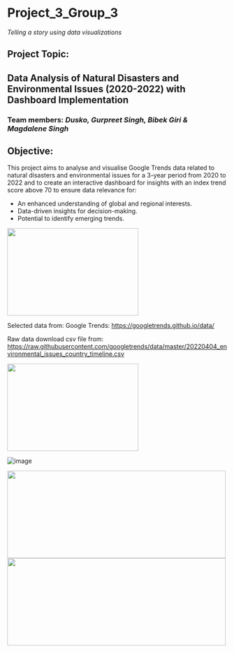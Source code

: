 # Project_3_Group_3

 *Telling a story using data visualizations*


## Project Topic:    
Data Analysis of Natural Disasters and Environmental Issues (2020-2022) with Dashboard Implementation
--------------------------------------------------------------------------------------------------------------------------

### Team members:    *Dusko, Gurpreet Singh, Bibek Giri & Magdalene Singh*


## Objective:

This project aims to analyse and visualise Google Trends data related to natural disasters and environmental issues for a 3-year period from 2020 to 2022 and to create an interactive dashboard for insights with an index trend score above 70 to ensure data relevance for:
  -  An enhanced understanding of global and regional interests.
  -  Data-driven insights for decision-making.
  -  Potential to identify emerging trends.

<img src="https://github.com/Mago281/Project_3_Group_3/assets/131424690/3fcf3ea2-d444-453b-bf02-a6513ab078f8" width="300" height="200">  


Selected data from:	
Google Trends: https://googletrends.github.io/data/

Raw data download csv file from: 
https://raw.githubusercontent.com/googletrends/data/master/20220404_environmental_issues_country_timeline.csv

<img src="https://github.com/Mago281/Project_3_Group_3/assets/131424690/16d10f81-7ab6-4426-aa99-d3efaf5921e4" width="300" height="200">  


![image](https://github.com/Mago281/Project_3_Group_3/assets/131424690/9220a44f-6883-45b5-9413-9055fe072066)  


<img src="https://github.com/Mago281/Project_3_Group_3/assets/131424690/9704a175-7153-4f21-b525-16e54b0e67e0" width="500" height="200">  


<img src="https://github.com/Mago281/Project_3_Group_3/assets/131424690/1c068375-d8f4-4f13-b04a-fce5a889bec4" width="500" height="200">  


 


















 
